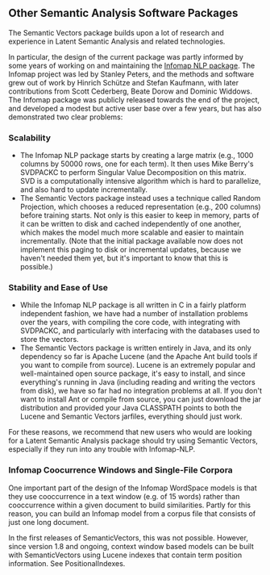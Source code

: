 ## Other Semantic Analysis Software Packages ##

The Semantic Vectors package builds upon a lot of research and experience in Latent Semantic Analysis and related technologies.

In particular, the design of the current package was partly informed by some years of working on and maintaining the [Infomap NLP package](http://infomap-nlp.sourceforge.net). The Infomap project was led by Stanley Peters, and the methods and software grew out of work by Hinrich Schütze and Stefan Kaufmann, with later contributions from Scott Cederberg, Beate Dorow and Dominic Widdows. The Infomap package was publicly released towards the end of the project, and developed a modest but active user base over a few years, but has also demonstrated two clear problems:

### Scalability ###

  * The Infomap NLP package starts by creating a large matrix (e.g., 1000 columns by 50000 rows, one for each term). It then uses Mike Berry's SVDPACKC to perform Singular Value Decomposition on this matrix. SVD is a computationally intensive algorithm which is hard to parallelize, and also hard to update incrementally.
  * The Semantic Vectors package instead uses a technique called Random Projection, which chooses a reduced representation (e.g., 200 columns) before training starts. Not only is this easier to keep in memory, parts of it can be written to disk and cached independently of one another, which makes the model much more scalable and easier to maintain incrementally. (Note that the initial package available now does not implement this paging to disk or incremental updates, because we haven't needed them yet, but it's important to know that this is possible.)

### Stability and Ease of Use ###

  * While the Infomap NLP package is all written in C in a fairly platform independent fashion, we have had a number of installation problems over the years, with compiling the core code, with integrating with SVDPACKC, and particularly with interfacing with the databases used to store the vectors.
  * The Semantic Vectors package is written entirely in Java, and its only dependency so far is Apache Lucene (and the Apache Ant build tools if you want to compile from source). Lucene is an extremely popular and well-maintained open source package, it's easy to install, and since everything's running in Java (including reading and writing the vectors from disk), we have so far had no integration problems at all. If you don't want to install Ant or compile from source, you can just download the jar distribution and provided your Java CLASSPATH points to both the Lucene and Semantic Vectors jarfiles, everything should just work.

For these reasons, we recommend that new users who would are looking for a Latent Semantic Analysis package should try using Semantic Vectors, especially if they run into any trouble with Infomap-NLP.

### Infomap Coocurrence Windows and Single-File Corpora ###

One important part of the design of the Infomap WordSpace models is that they use cooccurrence in a text window (e.g. of 15 words) rather than cooccurrence within a given document to build similarities. Partly for this reason, you can build an Infomap model from a corpus file that consists of just one long document.

In the first releases of SemanticVectors, this was not possible. However, since version 1.8 and ongoing, context window based models can be built with SemanticVectors using Lucene indexes that contain term position information. See PositionalIndexes.